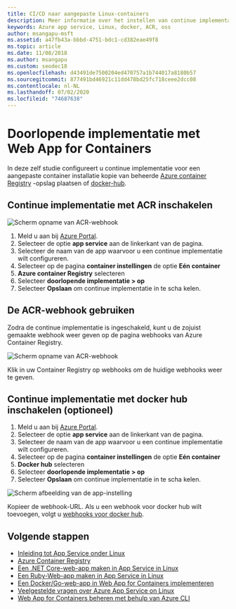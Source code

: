 ```yaml
---
title: CI/CD naar aangepaste Linux-containers
description: Meer informatie over het instellen van continue implementatie naar een aangepaste Linux-container in Azure App Service. Continue implementatie wordt ondersteund voor docker hub en ACR.
keywords: Azure app service, Linux, docker, ACR, oss
author: msangapu-msft
ms.assetid: a47fb43a-bbbd-4751-bdc1-cd382eae49f8
ms.topic: article
ms.date: 11/08/2018
ms.author: msangapu
ms.custom: seodec18
ms.openlocfilehash: d43491de7500204ed470757a1b744017a8180b57
ms.sourcegitcommit: 877491bd46921c11dd478bd25fc718ceee2dcc08
ms.contentlocale: nl-NL
ms.lasthandoff: 07/02/2020
ms.locfileid: "74687638"
---
```

# <a name="continuous-deployment-with-web-app-for-containers"></a>Doorlopende implementatie met Web App for Containers

In deze zelf studie configureert u continue implementatie voor een aangepaste container installatie kopie van beheerde [Azure container Registry](https://azure.microsoft.com/services/container-registry/) -opslag plaatsen of [docker-hub](https://hub.docker.com).

## <a name="enable-continuous-deployment-with-acr"></a>Continue implementatie met ACR inschakelen

![Scherm opname van ACR-webhook](./media/app-service-webapp-service-linux-ci-cd/ci-cd-acr-02.png)

1. Meld u aan bij [Azure Portal](https://portal.azure.com).
2. Selecteer de optie **app service** aan de linkerkant van de pagina.
3. Selecteer de naam van de app waarvoor u een continue implementatie wilt configureren.
4. Selecteer op de pagina **container instellingen** de optie **Eén container**
5. **Azure container Registry** selecteren
6. Selecteer **doorlopende implementatie > op**
7. Selecteer **Opslaan** om continue implementatie in te scha kelen.

## <a name="use-the-acr-webhook"></a>De ACR-webhook gebruiken

Zodra de continue implementatie is ingeschakeld, kunt u de zojuist gemaakte webhook weer geven op de pagina webhooks van Azure Container Registry.

![Scherm opname van ACR-webhook](./media/app-service-webapp-service-linux-ci-cd/ci-cd-acr-03.png)

Klik in uw Container Registry op webhooks om de huidige webhooks weer te geven.

## <a name="enable-continuous-deployment-with-docker-hub-optional"></a>Continue implementatie met docker hub inschakelen (optioneel)

1. Meld u aan bij [Azure Portal](https://portal.azure.com).
2. Selecteer de optie **app service** aan de linkerkant van de pagina.
3. Selecteer de naam van de app waarvoor u een continue implementatie wilt configureren.
4. Selecteer op de pagina **container instellingen** de optie **Eén container**
5. **Docker hub** selecteren
6. Selecteer **doorlopende implementatie > op**
7. Selecteer **Opslaan** om continue implementatie in te scha kelen.

![Scherm afbeelding van de app-instelling](./media/app-service-webapp-service-linux-ci-cd/ci-cd-docker-02.png)

Kopieer de webhook-URL. Als u een webhook voor docker hub wilt toevoegen, volgt u <a href="https://docs.docker.com/docker-hub/webhooks/" target="_blank">webhooks voor docker hub</a>.

## <a name="next-steps"></a>Volgende stappen

* [Inleiding tot App Service onder Linux](./app-service-linux-intro.md)
* [Azure Container Registry](https://azure.microsoft.com/services/container-registry/)
* [Een .NET Core-web-app maken in App Service in Linux](quickstart-dotnetcore.md)
* [Een Ruby-Web-app maken in App Service in Linux](quickstart-ruby.md)
* [Een Docker/Go-web-app in Web App for Containers implementeren](quickstart-docker-go.md)
* [Veelgestelde vragen over Azure App Service on Linux](./app-service-linux-faq.md)
* [Web App for Containers beheren met behulp van Azure CLI](./app-service-linux-cli.md)

